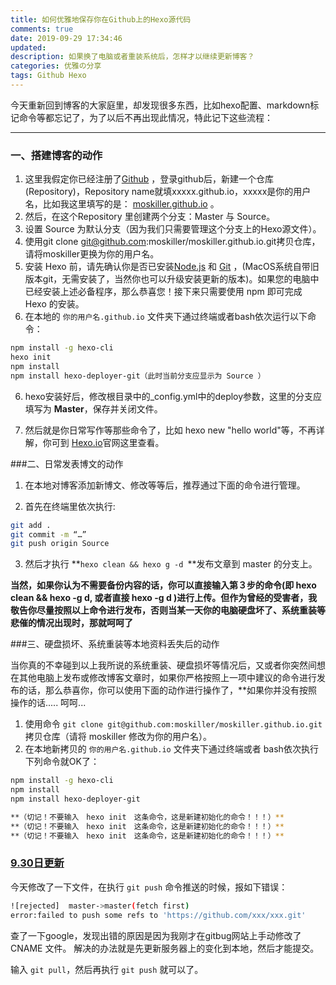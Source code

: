 ```yaml
---
title: 如何优雅地保存你在Github上的Hexo源代码
comments: true
date: 2019-09-29 17:34:46
updated:
description: 如果换了电脑或者重装系统后，怎样才以继续更新博客？
categories: 优雅の分享
tags: Github Hexo
---
```


  今天重新回到博客的大家庭里，却发现很多东西，比如hexo配置、markdown标记命令等都忘记了，为了以后不再出现此情况，特此记下这些流程：

------

### 一、搭建博客的动作

1. 这里我假定你已经注册了[Github](https://github.com) ，登录github后，新建一个仓库(Repository)，Repository name就填xxxxx.github.io，xxxxx是你的用户名，比如我这里填写的是： [moskiller.github.io](https://moskiller.github.io) 。
2. 然后，在这个Repository 里创建两个分支：Master 与 Source。
3. 设置 Source 为默认分支（因为我们只需要管理这个分支上的Hexo源文件）。
4. 使用git clone git@github.com:moskiller/moskiller.github.io.git拷贝仓库，请将moskiller更换为你的用户名。
5. 安装 Hexo 前，请先确认你是否已安装[Node.js](http://nodejs.org/) 和 [Git](http://git-scm.com/) ，(MacOS系统自带旧版本git，无需安装了，当然你也可以升级安装更新的版本)。如果您的电脑中已经安装上述必备程序，那么恭喜您！接下来只需要使用 npm 即可完成 Hexo 的安装。
6. 在本地的 `你的用户名.github.io` 文件夹下通过终端或者bash依次运行以下命令：
```bash
npm install -g hexo-cli
hexo init
npm install
npm install hexo-deployer-git（此时当前分支应显示为 Source ）
```
6. hexo安装好后，修改根目录中的_config.yml中的deploy参数，这里的分支应填写为 **Master**，保存并关闭文件。

7. 然后就是你日常写作等那些命令了，比如 hexo new "hello world"等，不再详解，你可到 [Hexo.io](https://hexo.io/zh-cn/)官网这里查看。

    

###二、日常发表博文的动作

1. 在本地对博客添加新博文、修改等等后，推荐通过下面的命令进行管理。

2. 首先在终端里依次执行:
```bash
git add .
git commit -m “…”
git push origin Source
```
3. 然后才执行 **`hexo clean && hexo g -d `**发布文章到 master 的分支上。

**当然，如果你认为不需要备份内容的话，你可以直接输入第３步的命令(即 hexo clean && hexo -g d, 或者直接 hexo -g d )进行上传。但作为曾经的受害者，我敬告你尽量按照以上命令进行发布，否则当某一天你的电脑硬盘坏了、系统重装等悲催的情况出现时，那就呵呵了**

  

###三、硬盘损坏、系统重装等本地资料丢失后的动作

当你真的不幸碰到以上我所说的系统重装、硬盘损坏等情况后，又或者你突然间想在其他电脑上发布或修改博客文章时，如果你严格按照上一项中建议的命令进行发布的话，那么恭喜你，你可以使用下面的动作进行操作了，**如果你并没有按照操作的话..... 呵呵...

1. 使用命令 `git clone git@github.com:moskiller/moskiller.github.io.git` 拷贝仓库（请将 moskiller 修改为你的用户名）。
2. 在本地新拷贝的 `你的用户名.github.io` 文件夹下通过终端或者 bash依次执行下列命令就OK了：
```bash
npm install -g hexo-cli
npm install
npm install hexo-deployer-git 

**（切记！不要输入　hexo init　这条命令，这是新建初始化的命令！！！）**
**（切记！不要输入　hexo init　这条命令，这是新建初始化的命令！！！）**
**（切记！不要输入　hexo init　这条命令，这是新建初始化的命令！！！）**
```



### <u>9.30日更新</u>

今天修改了一下文件，在执行 `git push` 命令推送的时候，报如下错误：
```bash
![rejected]  master->master(fetch first)  
error:failed to push some refs to 'https://github.com/xxx/xxx.git'
```
查了一下google，发现出错的原因是因为我刚才在gitbug网站上手动修改了 CNAME 文件。
解决的办法就是先更新服务器上的变化到本地，然后才能提交。

输入 `git pull`，然后再执行 `git push` 就可以了。



 



